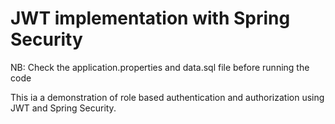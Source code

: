 # JWT implementation with Spring Security

NB: Check the application.properties and data.sql file before running the code

This ia a demonstration of role based authentication and authorization using JWT and Spring Security.

